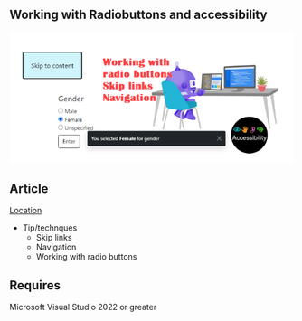 ## Working with Radiobuttons and accessibility

![Title](assets/title.png)

## Article

[Location](https://dev.to/karenpayneoregon/tips-on-making-a-web-site-accessible-part-1-5e8b)

- Tip/technques
    - Skip links
    - Navigation
    - Working with radio buttons

## Requires

Microsoft Visual Studio 2022 or greater
